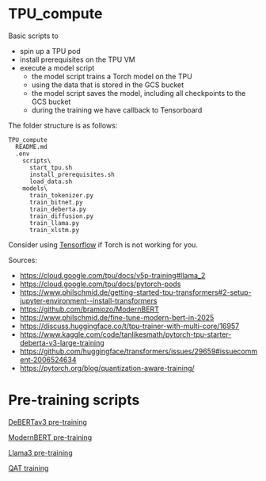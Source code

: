 # TPU_compute

Basic scripts to
* spin up a TPU pod
* install prerequisites on the TPU VM
* execute a model script
  * the model script trains a Torch model on the TPU
  * using the data that is stored in the GCS bucket
  * the model script saves the model, including all checkpoints to the GCS bucket
  * during the training we have callback to Tensorboard

The folder structure is as follows:
```
TPU_compute
  README.md
  .env
    scripts\
      start_tpu.sh
      install_prerequisites.sh
      load_data.sh
    models\
      train_tokenizer.py
      train_bitnet.py
      train_deberta.py
      train_diffusion.py
      train_llama.py
      train_xlstm.py
```

Consider using [Tensorflow](https://huggingface.co/blog/tf_tpu) if Torch is not working for you.

Sources:
* https://cloud.google.com/tpu/docs/v5p-training#llama_2
* https://cloud.google.com/tpu/docs/pytorch-pods
* https://www.philschmid.de/getting-started-tpu-transformers#2-setup-jupyter-environment--install-transformers
* https://github.com/bramiozo/ModernBERT
* https://www.philschmid.de/fine-tune-modern-bert-in-2025
* https://discuss.huggingface.co/t/tpu-trainer-with-multi-core/16957
* https://www.kaggle.com/code/tanlikesmath/pytorch-tpu-starter-deberta-v3-large-training
* https://github.com/huggingface/transformers/issues/29659#issuecomment-2006524634
* https://pytorch.org/blog/quantization-aware-training/

# Pre-training scripts

[DeBERTav3 pre-training](https://github.com/microsoft/DeBERTa/tree/master/experiments/language_model)

[ModernBERT pre-training](https://github.com/AnswerDotAI/ModernBERT/tree/main)

[Llama3 pre-training](https://github.com/vvr-rao/Training-a-Mini-114M-Parameter-Llama-3-like-Model-from-Scratch/blob/main/model%20and%20training%20code/train.py)

[QAT training](https://github.com/Qualcomm-AI-research/lr-qat)
